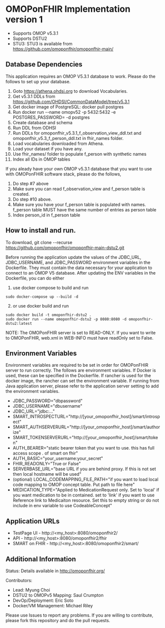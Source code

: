 OMOPonFHIR Implementation version 1
=
- Supports OMOP v5.3.1
- Supports DSTU2
- STU3: STU3 is available from https://github.com/omoponfhir/omoponfhir-main/ 

Database Dependencies
-
This application requires an OMOP V5.3.1 database to work. Please do the follows to set up your database.
1. Goto https://athena.ohdsi.org to download Vocabularies.
2. Get v5.3.1 DDLs from https://github.com/OHDSI/CommonDataModel/tree/v5.3.1
3. Get docker image of PostgreSQL: docker pull postgres
4. Run docker run --name omopv52 -p 5432:5432 -e POSTGRES_PASSWORD=<password> -d postgres
5. Create database and schema
6. Run DDL from ODHSI
7. Run DDLs for omoponfhir_v5.3.1_f_observation_view_ddl.txt and omoponfhir_v5.3_f_person_ddl.txt in fhir_names folder.
8. Load vocabularies downloaded from Athena.
9. Load your dataset if you have any.
10. Use fhir_names/ folder to populate f_person with synthetic names
11. Index all IDs in OMOP tables

If you aleady have your own OMOP v5.3.1 database that you want to use with OMOPonFHIR software stack, please do the follows,
1. Do step #7 above
2. Make sure you can read f_observation_view and f_person table is created.
3. Do step #10 above. 
4. Make sure you have your f_person table is populated with names. f_person table MUST have the same number of entries as person table
5. Index person_id in f_person table

How to install and run.
-
To download,
git clone --recurse https://github.com/omoponfhir/omoponfhir-main-dstu2.git

Before running the application update the values of the JDBC_URL, JDBC_USERNAME, and JDBC_PASSWORD environment variables in the Dockerfile. They must contain the data necessary for your application to connect to an OMOP V5 database. After updating the ENV variables in the Dockerfile, you can do either

1. use docker compose to build and run
```
sudo docker-compose up --build -d
```

2. or use docker build and run
```
sudo docker build -t omoponfhir-dstu2 .
sudo docker run --name omoponfhir-dstu2 -p 8080:8080 -d omoponfhir-dstu2:latest
```

NOTE: The OMOPonFHIR server is set to READ-ONLY. If you want to write to OMOPonFHIR, web.xml in WEB-INFO must have readOnly set to False.

## Environment Variables

Environment variables are required to be set in order for OMOPonFHIR server to run correctly. The follows are environment variables. If Docker is used, these can be specified in the Dockerfile. If rancher is used for the docker image, the rancher can set the environment variable. If running from Java application server, please refer to the application server setting to add the environment variables.

- JDBC_PASSWORD="dbpassword"
- JDBC_USERNAME="dbusername"
- JDBC_URL="jdbc:..."
- SMART_INTROSPECTURL="http://[your_omoponfhir_host]/smart/introspect"
- SMART_AUTHSERVERURL="http://[your_omoponfhir_host]/smart/authorize"
- SMART_TOKENSERVERURL="http://[your_omoponfhir_host]/smart/token"
- AUTH_BEARER="static bearer token that you want to use. this has full access scope *.* of smart on fhir"
- AUTH_BASIC="your_username:your_secret"
- FHIR_READONLY="True or False"
- SERVERBASE_URL="base URL if you are behind proxy. If this is not set then local hostname will be used"
- (optional) LOCAL_CODEMAPPING_FILE_PATH="if you want to load local code mapping to OMOP concept table. Put path to file here"
- MEDICATION_TYPE="Applied to MedicationRequest only. Set to 'local' if you want medication to be in contained. set to 'link' if you want to use Reference link to Medicaiton resource. Set this to empty string or do not include in env variable to use CodeableConcept"

Application URLs
-
- TestPage UI - http://<my_host>:8080/omoponfhir2/
- API - http://<my_host>:8080/omoponfhir2/fhir
- SMART on FHIR - http://<my_host>:8080/omoponfhir2/smart/

Additional Information
-
Status: Details available in http://omoponfhir.org/

Contributors:
- Lead: Myung Choi
- DSTU2 to OMOPv5 Mapping: Saul Crumpton
- DevOp/Deployment: Eric Soto
- Docker/VM Management: Michael Riley
 
Please use Issues to report any problems. If you are willing to contribute, please fork this repository and do the pull requests.
